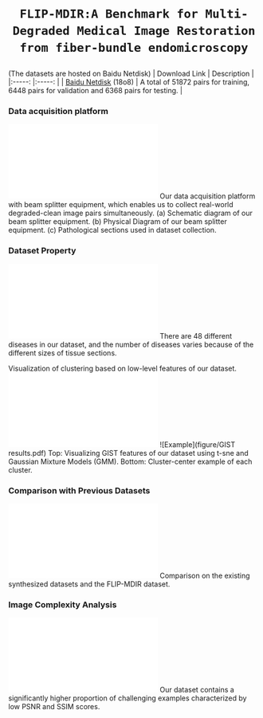 # <p align=center> `FLIP-MDIR:A Benchmark for Multi-Degraded Medical Image Restoration from fiber-bundle endomicroscopy`</p>

(The datasets are hosted on Baidu Netdisk)
| Download Link | Description | 
|:-----: |:-----: |
| [Baidu Netdisk](https://pan.baidu.com/s/1YkCvpEBmSlK01CWr6u8VPw) (18o8) | A total of 51872 pairs for training, 6448 pairs for validation and 6368 pairs for testing. |

### Data acquisition platform 
![Example](figure/platform.pdf)
Our data acquisition platform with beam splitter equipment, which enables us to collect real-world degraded-clean image pairs simultaneously. (a) Schematic diagram of our beam splitter equipment.
(b) Physical Diagram of our beam splitter equipment. (c) Pathological sections used in dataset collection.

### Dataset Property
![Example](figure/properties.pdf)
There are 48 different diseases in our dataset, and the number of diseases varies because of the different sizes of tissue sections.

Visualization of clustering based on low-level features of our dataset. 
![Example](figure/gmm_out1.pdf)
![Example](figure/GIST results.pdf)
Top: Visualizing GIST features of our dataset using t-sne and Gaussian Mixture Models (GMM). Bottom: Cluster-center example of each cluster.

### Comparison with Previous Datasets
![Example](figure/Comparison.pdf)
Comparison on the existing synthesized datasets and the FLIP-MDIR dataset.

### Image Complexity Analysis
![Example](figure/PSNR.pdf)
Our dataset contains a significantly higher proportion of challenging examples characterized by low PSNR and SSIM scores.
